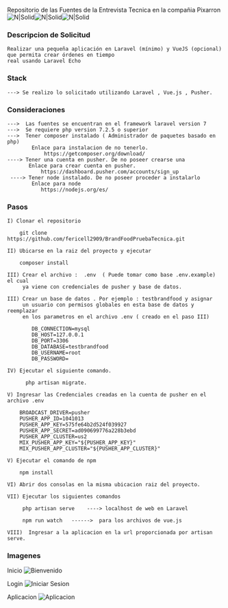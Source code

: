 Repositorio de las Fuentes de la Entrevista Tecnica en la compañia Pixarron
![N|Solid](https://brandfood.com.pe/static/favicon.png)![N|Solid](https://laravel.com/assets/img/components/logo-laravel.svg)![N|Solid](https://vuejs.org/images/icons/apple-icon-57x57.png)

### Descripcion de Solicitud

    Realizar una pequeña aplicación en Laravel (mínimo) y VueJS (opcional) que permita crear órdenes en tiempo
    real usando Laravel Echo

### Stack

    ---> Se realizo lo solicitado utilizando Laravel , Vue.js , Pusher. 

### Consideraciones
    --->  Las fuentes se encuentran en el framework laravel version 7
    --->  Se requiere php version 7.2.5 o superior
    --->  Tener composer instalado ( Administrador de paquetes basado en php)
            Enlace para instalacion de no tenerlo. 
                https://getcomposer.org/download/
    ----> Tener una cuenta en pusher. De no poseer crearse una
           Enlace para crear cuenta en pusher.
               https://dashboard.pusher.com/accounts/sign_up
     ----> Tener node instalado. De no poseer proceder a instalarlo
            Enlace para node
               https://nodejs.org/es/
### Pasos
 
    I) Clonar el repositorio
 
        git clone https://github.com/fericell2909/BrandFoodPruebaTecnica.git
        
    II) Ubicarse en la raiz del proyecto y ejecutar
        
        composer install
    
    III) Crear el archivo :  .env  ( Puede tomar como base .env.example) el cual
         ya viene con credenciales de pusher y base de datos. 
        
    III) Crear un base de datos . Por ejemplo : testbrandfood y asignar
         un usuario con permisos globales en esta base de datos y reemplazar
         en los parametros en el archivo .env ( creado en el paso III)
         
            DB_CONNECTION=mysql
            DB_HOST=127.0.0.1
            DB_PORT=3306
            DB_DATABASE=testbrandfood
            DB_USERNAME=root
            DB_PASSWORD=
    
    IV) Ejecutar el siguiente comando.
    
          php artisan migrate.
    
    V) Ingresar las Credenciales creadas en la cuenta de pusher en el archivo .env
    
        BROADCAST_DRIVER=pusher
        PUSHER_APP_ID=1041013
        PUSHER_APP_KEY=575fe64b2d524f039927
        PUSHER_APP_SECRET=ad090699776a228b3ebd
        PUSHER_APP_CLUSTER=us2
        MIX_PUSHER_APP_KEY="${PUSHER_APP_KEY}"
        MIX_PUSHER_APP_CLUSTER="${PUSHER_APP_CLUSTER}"
        
    V) Ejecutar el comando de npm    
        
        npm install
    
    VI) Abrir dos consolas en la misma ubicacion raiz del proyecto.
    
    VII) Ejecutar los siguientes comandos
      
         php artisan serve    ----> localhost de web en Laravel
         
         npm run watch   ------>  para los archivos de vue.js
         
    VIII)  Ingresar a la aplicacion en la url proporcionada por artisan serve.
    

### Imagenes

Inicio
<img src="/imagesrepo/inicio.png" alt="Bienvenido"/>

Login
<img src="/imagesrepo/login.png" alt="Iniciar Sesion"/>

Aplicacion
<img src="/imagesrepo/aplicacion.png" alt="Aplicacion"/>
